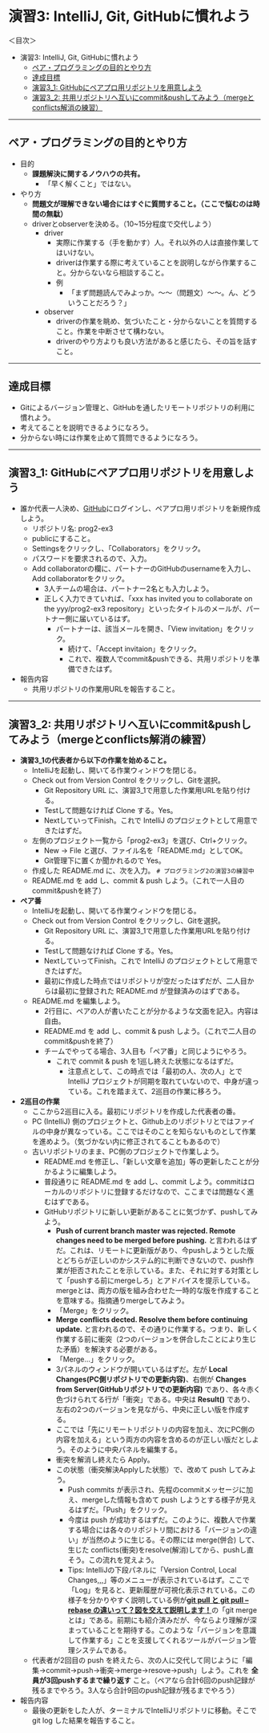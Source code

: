# 演習3: IntelliJ, Git, GitHubに慣れよう

＜目次＞
- 演習3: IntelliJ, Git, GitHubに慣れよう
  - <a href="#howto">ペア・プログラミングの目的とやり方</a>
  - <a href="#goal">達成目標</a>
  - <a href="#ex3_1">演習3_1: GitHubにペアプロ用リポジトリを用意しよう</a>
  - <a href="#ex3_2">演習3_2: 共用リポジトリへ互いにcommit&pushしてみよう（mergeとconflicts解消の練習）</a>

<hr>

## <a name="howto">ペア・プログラミングの目的とやり方</a>
- 目的
  - **課題解決に関するノウハウの共有。**
    - 「早く解くこと」ではない。
- やり方
  - **問題文が理解できない場合にはすぐに質問すること。（ここで悩むのは時間の無駄）**
  - driverとobserverを決める。（10~15分程度で交代しよう）
    - driver
      - 実際に作業する（手を動かす）人。それ以外の人は直接作業してはいけない。
      - driverは作業する際に考えていることを説明しながら作業すること。分からないなら相談すること。
      - 例
        - 「まず問題読んでみよっか。〜〜（問題文）〜〜。ん、どういうことだろう？」
    - observer
      - driverの作業を眺め、気づいたこと・分からないことを質問すること。作業を中断させて構わない。
      - driverのやり方よりも良い方法があると感じたら、その旨を話すこと。


<hr>

## <a name="goal">達成目標</a>
- Gitによるバージョン管理と、GitHubを通したリモートリポジトリの利用に慣れよう。
- 考えてることを説明できるようになろう。
- 分からない時には作業を止めて質問できるようになろう。

<hr>

## <a name="ex3_1">演習3_1: GitHubにペアプロ用リポジトリを用意しよう</a>
- 誰か代表一人決め、[GitHub](https://github.com/)にログインし、ペアプロ用リポジトリを新規作成しよう。
  - リポジトリ名: prog2-ex3
  - publicにすること。
  - Settingsをクリックし、「Collaborators」をクリック。
  - パスワードを要求されるので、入力。
  - Add collaboratorの欄に、パートナーのGitHubのusernameを入力し、Add collaboratorをクリック。
    - 3人チームの場合は、パートナー2名とも入力しよう。
    - 正しく入力できていれば、「xxx has invited you to collaborate on the yyy/prog2-ex3 repository」といったタイトルのメールが、パートナー側に届いているはず。
      - パートナーは、該当メールを開き、「View invitation」をクリック。
        - 続けて、「Accept invitaion」をクリック。
        - これで、複数人でcommit&pushできる、共用リポジトリを準備できたはず。
- 報告内容
  - 共用リポジトリの作業用URLを報告すること。

<hr>

## <a name="ex3_2">演習3_2: 共用リポジトリへ互いにcommit&pushしてみよう（mergeとconflicts解消の練習）</a>
- **演習3_1の代表者から以下の作業を始めること。**
  - IntelliJを起動し、開いてる作業ウィンドウを閉じる。
  - Check out from Version Control をクリックし、Gitを選択。
    - Git Repository URL に、演習3_1で用意した作業用URLを貼り付ける。
    - Testして問題なければ Clone する。Yes。
    - NextしていってFinish。これで IntelliJ のプロジェクトとして用意できたはずだ。
  - 左側のプロジェクト一覧から「prog2-ex3」を選び、Ctrl+クリック。
    - New -> File と選び、ファイル名を「README.md」としてOK。
    - Git管理下に置くか聞かれるので Yes。
  - 作成した README.md に、次を入力。 ``# プログラミング2の演習3の練習中``
  - README.md を add し、commit & push しよう。（これで一人目の commit&pushを終了）
- **ペア番**
  - IntelliJを起動し、開いてる作業ウィンドウを閉じる。
  - Check out from Version Control をクリックし、Gitを選択。
    - Git Repository URL に、演習3_1で用意した作業用URLを貼り付ける。
    - Testして問題なければ Clone する。Yes。
    - NextしていってFinish。これで IntelliJ のプロジェクトとして用意できたはずだ。
    - 最初に作成した時点ではリポジトリが空だったはずだが、二人目からは最初に登録された README.md が登録済みのはずである。
  - README.md を編集しよう。
    - 2行目に、ペアの人が書いたことが分かるような文面を記入。内容は自由。
    - README.md を add し、commit & push しよう。（これで二人目の commit&pushを終了）
    - チームでやってる場合、3人目も「ペア番」と同じようにやろう。
      - これで commit & push を1巡し終えた状態になるはずだ。
        - 注意点として、この時点では「最初の人、次の人」とで IntelliJ プロジェクトが同期を取れていないので、中身が違っている。これを踏まえて、2巡目の作業に移ろう。
- **2巡目の作業**
  - ここから2巡目に入る。最初にリポジトリを作成した代表者の番。
  - PC (IntelliJ) 側のプロジェクトと、Github上のリポジトリとではファイルの中身が異なっている。ここではそのことを知らないものとして作業を進めよう。（気づかない内に修正されてることもあるので）
  - 古いリポジトリのまま、PC側のプロジェクトで作業しよう。
    - README.md を修正し、「新しい文章を追加」等の更新したことが分かるように編集しよう。
    - 普段通りに README.md を add し、commit しよう。commitはローカルのリポジトリに登録するだけなので、ここまでは問題なく進むはずである。
    - GitHubリポジトリに新しい更新があることに気づかず、pushしてみよう。
      - **Push of current branch master was rejected. Remote changes need to be merged before pushing.** と言われるはずだ。これは、リモートに更新版があり、今pushしようとした版とどちらが正しいのかシステム的に判断できないので、push作業が拒否されたことを示している。また、それに対する対策として「pushする前にmergeしろ」とアドバイスを提示している。mergeとは、両方の版を組み合わせた一時的な版を作成することを意味する。指摘通りmergeしてみよう。
      - 「Merge」をクリック。
      - **Merge conflicts dected. Resolve them before continuing update.** と言われるので、その通りに作業する。つまり、新しく作業する前に衝突（2つのバージョンを併合したことにより生じた矛盾）を解決する必要がある。
      - 「Merge...」をクリック。
      - 3パネルのウィンドウが開いているはずだ。左が **Local Changes(PC側リポジトリでの更新内容)**、右側が **Changes from Server(GitHubリポジトリでの更新内容)** であり、各々赤く色づけられてる行が「衝突」である。中央は **Result()** であり、左右の2つのバージョンを見ながら、中央に正しい版を作成する。
      - ここでは「先にリモートリポジトリの内容を加え、次にPC側の内容を加える」という両方の内容を含めるのが正しい版だとしよう。そのように中央パネルを編集する。
      - 衝突を解消し終えたら Apply。
      - この状態（衝突解決Applyした状態）で、改めて push してみよう。
        - Push commits が表示され、先程のcommitメッセージに加え、mergeした情報も含めて push しようとする様子が見えるはずだ。「Push」をクリック。
        - 今度は push が成功するはずだ。このように、複数人で作業する場合には各々のリポジトリ間における「バージョンの違い」が当然のように生じる。その際には merge(併合) して、生じた conflicts(衝突)をresolve(解消)してから、pushし直そう。この流れを覚えよう。
        - Tips: IntelliJの下段パネルに「Version Control, Local Changes,,,」等のメニューが表示されているはず。ここで「Log」を見ると、更新履歴が可視化表示されている。この様子を分かりやすく説明している例が[**git pull と git pull –rebase の違いって？図を交えて説明します！**](http://kray.jp/blog/git-pull-rebase/)の「git mergeとは」である。前期にも紹介済みだが、今ならより理解が深まっていることを期待する。このような「バージョンを意識して作業する」ことを支援してくれるツールがバージョン管理システムである。
  - 代表者が2回目の push を終えたら、次の人に交代して同じように「編集->commit->push->衝突->merge->resove->push」しよう。これを **全員が3回pushするまで繰り返す** こと。（ペアなら合計6回のpush記録が残るまでやろう。3人なら合計9回のpush記録が残るまでやろう）
- 報告内容
  - 最後の更新をした人が、ターミナルでIntelliJリポジトリに移動。そこで git log した結果を報告すること。
